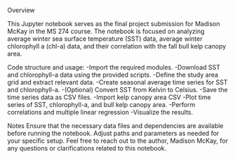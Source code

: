 Overview

This Jupyter notebook serves as the final project submission for Madison McKay in the MS 274 course. The notebook is focused on analyzing average winter sea surface temperature (SST) data, average winter chlorophyll a (chl-a) data, and their correlation with the fall bull kelp canopy area.

Code structure and usage:
-Import the required modules.
-Download SST and chlorophyll-a data using the provided scripts.
-Define the study area grid and extract relevant data.
-Create seasonal average time series for SST and chlorophyll-a.
-(Optional) Convert SST from Kelvin to Celsius.
-Save the time series data as CSV files.
-Import kelp canopy area CSV 
-Plot time series of SST, chlorophyll-a, and bull kelp canopy area.
-Perform correlations and multiple linear regression
-Visualize the results.

Notes
Ensure that the necessary data files and dependencies are available before running the notebook.
Adjust paths and parameters as needed for your specific setup.
Feel free to reach out to the author, Madison McKay, for any questions or clarifications related to this notebook.
